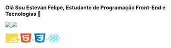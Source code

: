 ### Olá Sou Estevan Felipe, Estudante de Programação Front-End e Tecnologias 👋

<!--
**EstevanFelipe/EstevanFelipe** is a ✨ _special_ ✨ repository because its `README.md` (this file) appears on your GitHub profile.

Here are some ideas to get you started:

- 🔭 I’m currently working on ...
- 🌱 I’m currently learning ...
- 👯 I’m looking to collaborate on ...
- 🤔 I’m looking for help with ...
- 💬 Ask me about ...
- 📫 How to reach me: ...
- 😄 Pronouns: ...
- ⚡ Fun fact: ...
-->

<div align="left">
  <a href="https://github.com/EstevanFelipe">
  <img height="165em" src="https://github-readme-stats.vercel.app/api?username=EstevanFelipe&show_icons=true&theme=dracula&include_all_commits=true&count_private=true"/>
  <img height="145em" src="https://github-readme-stats.vercel.app/api/top-langs/?username=EstevanFelipe&layout=compact&langs_count=7&theme=dracula"/>
</div>

<div style="display: inline_block"><br>
<img align="center" alt="Tevan-Js" height="30" width="40" src="https://raw.githubusercontent.com/devicons/devicon/master/icons/javascript/javascript-plain.svg">
<img align="center" alt="Tevan-HTML" height="30" width="40" src="https://raw.githubusercontent.com/devicons/devicon/master/icons/html5/html5-original.svg">
<img align="center" alt="Tevan-CSS" height="30" width="40" src="https://raw.githubusercontent.com/devicons/devicon/master/icons/css3/css3-original.svg">
<img align="center" alt="Tevan-React" height="30" width="40" src="https://raw.githubusercontent.com/devicons/devicon/master/icons/react/react-original.svg">
</div>
